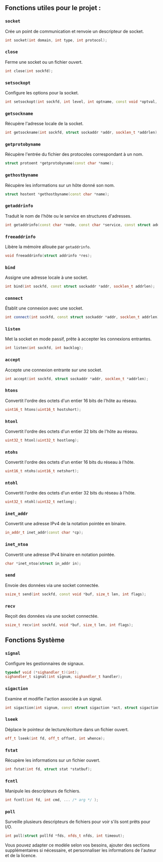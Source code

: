 
## Fonctions utiles pour le projet :

### `socket`
Crée un point de communication et renvoie un descripteur de socket.
```cpp
int socket(int domain, int type, int protocol);
```

### `close`
Ferme une socket ou un fichier ouvert.
```cpp
int close(int sockfd);
```

### `setsockopt`
Configure les options pour la socket.
```cpp
int setsockopt(int sockfd, int level, int optname, const void *optval, socklen_t optlen);
```

### `getsockname`
Récupère l'adresse locale de la socket.
```cpp
int getsockname(int sockfd, struct sockaddr *addr, socklen_t *addrlen);
```

### `getprotobyname`
Récupère l'entrée du fichier des protocoles correspondant à un nom.
```cpp
struct protoent *getprotobyname(const char *name);
```

### `gethostbyname`
Récupère les informations sur un hôte donné son nom.
```cpp
struct hostent *gethostbyname(const char *name);
```

### `getaddrinfo`
Traduit le nom de l'hôte ou le service en structures d'adresses.
```cpp
int getaddrinfo(const char *node, const char *service, const struct addrinfo *hints, struct addrinfo **res);
```

### `freeaddrinfo`
Libère la mémoire allouée par `getaddrinfo`.
```cpp
void freeaddrinfo(struct addrinfo *res);
```

### `bind`
Assigne une adresse locale à une socket.
```cpp
int bind(int sockfd, const struct sockaddr *addr, socklen_t addrlen);
```

### `connect`
Établit une connexion avec une socket.
```cpp
int connect(int sockfd, const struct sockaddr *addr, socklen_t addrlen);
```

### `listen`
Met la socket en mode passif, prête à accepter les connexions entrantes.
```cpp
int listen(int sockfd, int backlog);
```

### `accept`
Accepte une connexion entrante sur une socket.
```cpp
int accept(int sockfd, struct sockaddr *addr, socklen_t *addrlen);
```

### `htons`
Convertit l'ordre des octets d'un entier 16 bits de l'hôte au réseau.
```cpp
uint16_t htons(uint16_t hostshort);
```

### `htonl`
Convertit l'ordre des octets d'un entier 32 bits de l'hôte au réseau.
```cpp
uint32_t htonl(uint32_t hostlong);
```

### `ntohs`
Convertit l'ordre des octets d'un entier 16 bits du réseau à l'hôte.
```cpp
uint16_t ntohs(uint16_t netshort);
```

### `ntohl`
Convertit l'ordre des octets d'un entier 32 bits du réseau à l'hôte.
```cpp
uint32_t ntohl(uint32_t netlong);
```

### `inet_addr`
Convertit une adresse IPv4 de la notation pointée en binaire.
```cpp
in_addr_t inet_addr(const char *cp);
```

### `inet_ntoa`
Convertit une adresse IPv4 binaire en notation pointée.
```cpp
char *inet_ntoa(struct in_addr in);
```

### `send`
Envoie des données via une socket connectée.
```cpp
ssize_t send(int sockfd, const void *buf, size_t len, int flags);
```

### `recv`
Reçoit des données via une socket connectée.
```cpp
ssize_t recv(int sockfd, void *buf, size_t len, int flags);
```

## Fonctions Système

### `signal`
Configure les gestionnaires de signaux.
```cpp
typedef void (*sighandler_t)(int);
sighandler_t signal(int signum, sighandler_t handler);
```

### `sigaction`
Examine et modifie l'action associée à un signal.
```cpp
int sigaction(int signum, const struct sigaction *act, struct sigaction *oldact);
```

### `lseek`
Déplace le pointeur de lecture/écriture dans un fichier ouvert.
```cpp
off_t lseek(int fd, off_t offset, int whence);
```

### `fstat`
Récupère les informations sur un fichier ouvert.
```cpp
int fstat(int fd, struct stat *statbuf);
```

### `fcntl`
Manipule les descripteurs de fichiers.
```cpp
int fcntl(int fd, int cmd, ... /* arg */ );
```

### `poll`
Surveille plusieurs descripteurs de fichiers pour voir s'ils sont prêts pour I/O.
```cpp
int poll(struct pollfd *fds, nfds_t nfds, int timeout);
```

Vous pouvez adapter ce modèle selon vos besoins, ajouter des sections supplémentaires si nécessaire, et personnaliser les informations de l'auteur et de la licence.
